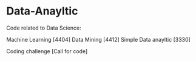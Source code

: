 # Data-Anayltic

Code related to Data Science:

Machine Learning [4404]
Data Mining [4412]
Simple Data anayltic [3330]

Coding challenge [Call for code]
